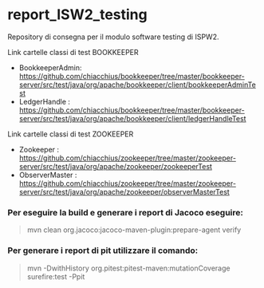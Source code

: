 # report_ISW2_testing

Repository di consegna per il modulo software testing di ISPW2.

Link cartelle classi di test BOOKKEEPER  
- BookkeeperAdmin: https://github.com/chiacchius/bookkeeper/tree/master/bookkeeper-server/src/test/java/org/apache/bookkeeper/client/bookkeeperAdminTest
- LedgerHandle : https://github.com/chiacchius/bookkeeper/tree/master/bookkeeper-server/src/test/java/org/apache/bookkeeper/client/ledgerHandleTest

Link cartelle classi di test ZOOKEEPER  
- Zookeeper : https://github.com/chiacchius/zookeeper/tree/master/zookeeper-server/src/test/java/org/apache/zookeeper/zookeeperTest
- ObserverMaster : https://github.com/chiacchius/zookeeper/tree/master/zookeeper-server/src/test/java/org/apache/zookeeper/observerMasterTest

### Per eseguire la build e generare i report di Jacoco eseguire:
>mvn clean org.jacoco:jacoco-maven-plugin:prepare-agent verify

### Per generare i report di pit utilizzare il comando:
>mvn -DwithHistory org.pitest:pitest-maven:mutationCoverage surefire:test -Ppit

